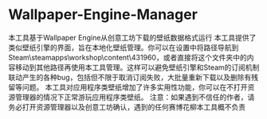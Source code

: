 # Wallpaper-Engine-Manager
本工具基于Wallpaper Engine从创意工坊下载的壁纸数据格式运行
本工具提供了类似壁纸引擎的界面，旨在本地化壁纸管理。你可以在设置中将路径导航到Steam\steamapps\workshop\content\431960，或者直接将这个文件夹中的内容移动到其他路径再使用本工具管理。这样可以避免壁纸引擎和Steam的订阅机制联动产生的各种bug，包括但不限于取消订阅失败，大批量重新下载以及删除有残留等问题。
本工具对应用程序类壁纸增加了许多实用性功能，你可以在不打开资源管理器的情况下正常游玩应用程序类壁纸。
注意：如果遇到不信任的作者，请务必打开资源管理器以及创意工坊确认，遇到的任何赛博花柳本工具概不负责
